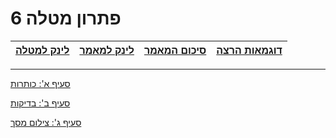 # פתרון מטלה 6

<div style="text-align: right">

|[לינק למטלה](https://github.com/erelsgl-at-ariel/research-5783/blob/main/06-python-development/homework.pdf)|[לינק למאמר](https://github.com/VictoKu1/ResearchAlgorithmsCourse1/blob/main/Article/2022%2C%20Chaya%20Amos%20Noam%2C%20Socially%20aware%20assignment%20of%20passengers%20in%20ride%20sharing.pdf)|[סיכום המאמר](https://github.com/VictoKu1/ResearchAlgorithmsCourse1/blob/main/Ex2/Ex2.pdf)|[דוגמאות הרצה](https://github.com/VictoKu1/ResearchAlgorithmsCourse1/blob/main/Ex4/Ex4.pdf)|
|-------------------------|-------------------------|-------------------------|-------------------------| 
</div>

-------------------------





[סעיף א': כותרות](https://github.com/VictoKu1/networkx/blob/main/networkx/algorithms/approximation/social_aware_assignment_of_passengers_in_ridesharing.py)

[סעיף ב': בדיקות](https://github.com/VictoKu1/networkx/blob/main/networkx/algorithms/approximation/tests/test_social_aware_assignment_of_passengers_in_ridesharing.py)

[סעיף ג': צילום מסך](https://github.com/VictoKu1/ResearchAlgorithmsCourse1/blob/main/Ex6/Screen.md)





